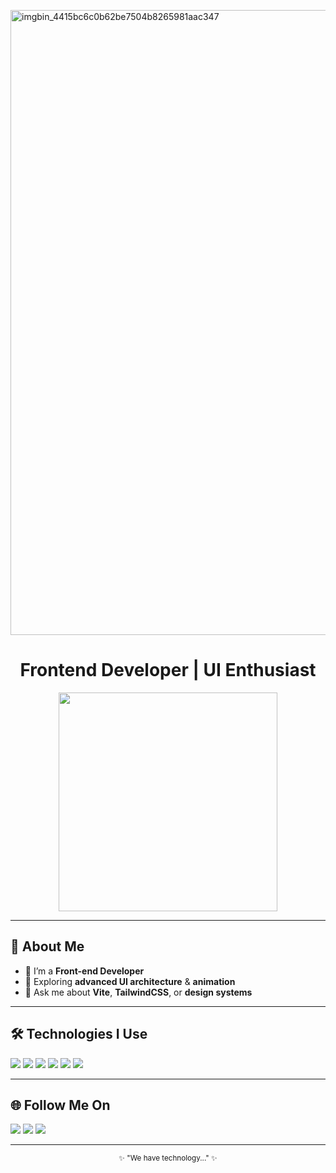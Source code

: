 <img width="1000" height="1000" alt="imgbin_4415bc6c0b62be7504b8265981aac347" src="https://github.com/user-attachments/assets/6d066e77-0c22-43a6-a0dd-481865e0bb18" /><h1 align="center">Frontend Developer | UI Enthusiast</h1>

<p align="center">
  <img src="https://i.pinimg.com/originals/a1/01/b4/a101b4cd58d9ae85a1a9f85f40e36e7b.gif" width="350" />
</p>

---

## 🧠 About Me
- 🌸 I’m a **Front-end Developer**
- 🧩 Exploring **advanced UI architecture** & **animation**
- 💬 Ask me about **Vite**, **TailwindCSS**, or **design systems**

---

## 🛠 Technologies I Use
<p align="left">
  <img src="[https://img.shields.io/badge/HTML5-E34F26?style=flat&logo=html5&logoColor=white](https://icon2.cleanpng.com/20180623/kwp/kisspng-web-development-html-software-development-software-modern-pattern-5b2e9b177ec089.4478529015297810155192.jpg)" />
  <img src="https://img.shields.io/badge/CSS3-1572B6?style=flat&logo=css3&logoColor=white" />
  <img src="https://img.shields.io/badge/TailwindCSS-06B6D4?style=flat&logo=tailwindcss&logoColor=white" />
  <img src="https://img.shields.io/badge/JavaScript-F7DF1E?style=flat&logo=javascript&logoColor=black" />
  <img src="https://img.shields.io/badge/Git-F05032?style=flat&logo=git&logoColor=white" />
  <img src="https://img.shields.io/badge/Vite-646CFF?style=flat&logo=vite&logoColor=white" />
</p>

---

## 🌐 Follow Me On
<p align="left">
  <a href="https://github.com/AliVLONE"><img src="https://img.shields.io/badge/GitHub-100000?style=flat&logo=github&logoColor=white"/></a>
  <a href="https://instagram.com/s.c.ottt?igsh=MWNpNjBjYzdjcGdwcA=="><img src="https://img.shields.io/badge/Instagram-E4405F?style=flat&logo=instagram&logoColor=white"/></a>
  <a href="https://t.me/EndeavourVLON3"><img src="https://img.shields.io/badge/Telegram-2CA5E0?style=flat&logo=telegram&logoColor=white"/></a>

</p>

---

<p align="center">
  <sub>✨ "We have technology..." ✨</sub>
</p>

